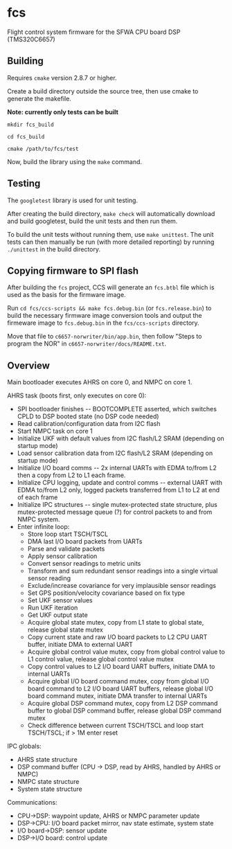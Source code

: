 # fcs

Flight control system firmware for the SFWA CPU board DSP (TMS320C6657)

## Building

Requires `cmake` version 2.8.7 or higher.

Create a build directory outside the source tree, then use cmake to generate
the makefile.

**Note: currently only tests can be built**

`mkdir fcs_build`

`cd fcs_build`

`cmake /path/to/fcs/test`

Now, build the library using the `make` command.


## Testing

The `googletest` library is used for unit testing.

After creating the build directory, `make check` will automatically download
and build googletest, build the unit tests and then run them.

To build the unit tests without running them, use `make unittest`. The unit
tests can then manually be run (with more detailed reporting) by running
`./unittest` in the build directory.


## Copying firmware to SPI flash

After building the `fcs` project, CCS will generate an `fcs.btbl` file which
is used as the basis for the firmware image.

Run `cd fcs/ccs-scripts && make fcs.debug.bin` (or `fcs.release.bin`) to build
the necessary firmware image conversion tools and output the firmeware image
to `fcs.debug.bin` in the `fcs/ccs-scripts` directory.

Move that file to `c6657-norwriter/bin/app.bin`, then follow "Steps to program
the NOR" in `c6657-norwriter/docs/README.txt`.


## Overview

Main bootloader executes AHRS on core 0, and NMPC on core 1.

AHRS task (boots first, only executes on core 0):

* SPI bootloader finishes -- BOOTCOMPLETE asserted, which switches CPLD to
  DSP booted state (no DSP code needed)
* Read calibration/configuration data from I2C flash
* Start NMPC task on core 1
* Initialize UKF with default values from I2C flash/L2 SRAM (depending on
  startup mode)
* Load sensor calibration data from I2C flash/L2 SRAM (depending on startup
  mode)
* Initialize I/O board comms -- 2x internal UARTs with EDMA to/from L2 then a
  copy from L2 to L1 each frame.
* Initialize CPU logging, update and control comms -- external UART with EDMA
  to/from L2 only, logged packets transferred from L1 to L2 at end of each
  frame
* Initialize IPC structures -- single mutex-protected state structure, plus
  mutex-protected message queue (?) for control packets to and from NMPC
  system.
* Enter infinite loop:
    * Store loop start TSCH/TSCL
    * DMA last I/O board packets from UARTs
    * Parse and validate packets
    * Apply sensor calibration
    * Convert sensor readings to metric units
    * Transform and sum redundant sensor readings into a single virtual sensor
      reading
    * Exclude/increase covariance for very implausible sensor readings
    * Set GPS position/velocity covariance based on fix type
    * Set UKF sensor values
    * Run UKF iteration
    * Get UKF output state
    * Acquire global state mutex, copy from L1 state to global state, release
      global state mutex
    * Copy current state and raw I/O board packets to L2 CPU UART buffer,
      initiate DMA to external UART
    * Acquire global control value mutex, copy from global control value to L1
      control value, release global control value mutex
    * Copy control values to L2 I/O board UART buffers, initiate DMA to
      internal UARTs
    * Acquire global I/O board command mutex, copy from global I/O board
      command to L2 I/O board UART buffers, release global I/O board command
      mutex, initiate DMA transfer to internal UARTs
    * Acquire global DSP command mutex, copy from L2 DSP command buffer to
      global DSP command buffer, release global DSP command mutex
    * Check difference between current TSCH/TSCL and loop start TSCH/TSCL;
      if > 1M enter reset

IPC globals:

* AHRS state structure
* DSP command buffer (CPU -> DSP, read by AHRS, handled by AHRS or NMPC)
* NMPC state structure
* System state structure

Communications:

* CPU->DSP: waypoint update, AHRS or NMPC parameter update
* DSP->CPU: I/O board packet mirror, nav state estimate, system state
* I/O board->DSP: sensor update
* DSP->I/O board: control update
